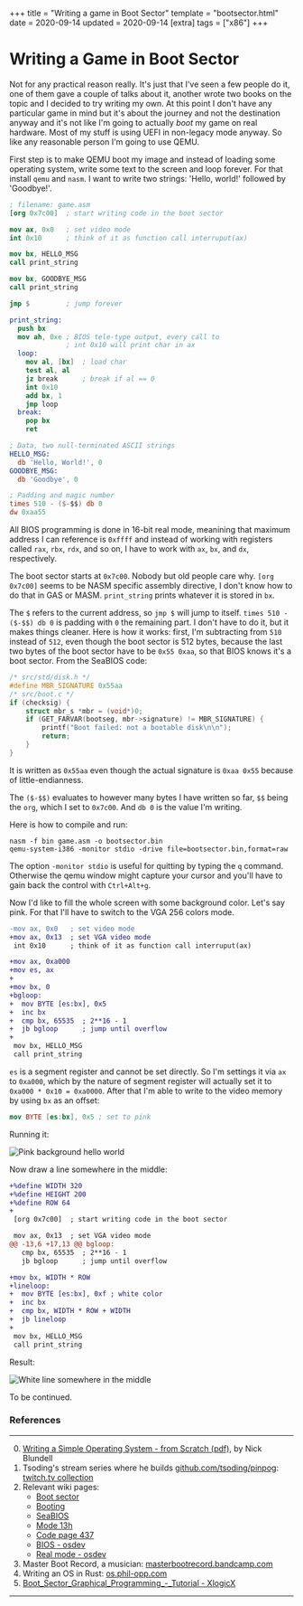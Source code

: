+++
title = "Writing a game in Boot Sector"
template = "bootsector.html"
date = 2020-09-14
updated = 2020-09-14
[extra]
tags = ["x86"]
+++

# Writing a Game in Boot Sector

Not for any practical reason really. It's just that I've seen a few people do
it, one of them gave a couple of talks about it, another wrote two books on the
topic and I decided to try writing my own. At this point I don't have any
particular game in mind but it's about the journey and not the destination
anyway and it's not like I'm going to actually *boot* my game on real hardware.
Most of my stuff is using UEFI in non-legacy mode anyway. So like any reasonable
person I'm going to use QEMU.

First step is to make QEMU boot my image and instead of loading some operating
system, write some text to the screen and loop forever. For that install `qemu`
and `nasm`. I want to write two strings: 'Hello, world!' followed by 'Goodbye!'.

```nasm
; filename: game.asm
[org 0x7c00]  ; start writing code in the boot sector

mov ax, 0x0   ; set video mode
int 0x10      ; think of it as function call interruput(ax)

mov bx, HELLO_MSG
call print_string

mov bx, GOODBYE_MSG
call print_string

jmp $         ; jump forever

print_string:
  push bx
  mov ah, 0xe ; BIOS tele-type output, every call to
              ; int 0x10 will print char in ax
  loop:
    mov al, [bx]  ; load char
    test al, al
    jz break      ; break if al == 0
    int 0x10
    add bx, 1
    jmp loop
  break:
    pop bx
    ret

; Data, two null-terminated ASCII strings
HELLO_MSG:
  db 'Hello, World!', 0
GOODBYE_MSG:
  db 'Goodbye', 0

; Padding and magic number
times 510 - ($-$$) db 0
dw 0xaa55
```

All BIOS programming is done in 16-bit real mode, meanining that
maximum address I can reference is `0xffff` and instead of working with
registers called `rax`, `rbx`, `rdx`, and so on, I have to work with `ax`, `bx`,
and `dx`, respectively.

The boot sector starts at `0x7c00`. Nobody but old people care why. `[org
0x7c00]` seems to be NASM specific assembly directive, I don't know how to do
that in GAS or MASM. `print_string` prints whatever it is stored in `bx`.

The `$` refers to the current address, so `jmp $` will jump to itself. `times
510 - ($-$$) db 0` is padding with `0` the remaining part. I don't have to do
it, but it makes things cleaner. Here is how it works: first, I'm subtracting
from `510` instead of `512`, even though the boot sector is 512 bytes, because
the last two bytes of the boot sector have to be `0x55 0xaa`, so that BIOS knows
it's a boot sector. From the SeaBIOS code:
```c
/* src/std/disk.h */
#define MBR_SIGNATURE 0x55aa
/* src/boot.c */
if (checksig) {
    struct mbr_s *mbr = (void*)0;
    if (GET_FARVAR(bootseg, mbr->signature) != MBR_SIGNATURE) {
        printf("Boot failed: not a bootable disk\n\n");
        return;
    }
}
```
It is written as `0x55aa` even though the actual signature is `0xaa 0x55`
because of little-endianness.

The `($-$$)` evaluates to however many bytes I have written so far, `$$` being
the `org`, which I set to `0x7c00`. And `db 0` is the value I'm writing.

Here is how to compile and run:
```fish
nasm -f bin game.asm -o bootsector.bin
qemu-system-i386 -monitor stdio -drive file=bootsector.bin,format=raw
```
The option `-monitor stdio` is useful for quitting by typing the `q` command. Otherwise the
qemu window might capture your cursor and you'll have to gain back the control
with `Ctrl+Alt+g`.

Now I'd like to fill the whole screen with some background color. Let's say
pink. For that I'll have to switch to the VGA 256 colors mode.

```diff
-mov ax, 0x0   ; set video mode
+mov ax, 0x13  ; set VGA video mode
 int 0x10      ; think of it as function call interruput(ax)

+mov ax, 0xa000
+mov es, ax
+
+mov bx, 0
+bgloop:
+  mov BYTE [es:bx], 0x5
+  inc bx
+  cmp bx, 65535  ; 2**16 - 1
+  jb bgloop      ; jump until overflow
+
 mov bx, HELLO_MSG
 call print_string
```

`es` is a segment register and cannot be set directly. So I'm settings it via
`ax` to `0xa000`, which by the nature of segment register will actually set it
to `0xa000 * 0x10 = 0xa0000`. After that I'm able to write to the video memory
by using `bx` as an offset:
```nasm
mov BYTE [es:bx], 0x5 ; set to pink
```
Running it:

![Pink background hello world](/pink.png)

Now draw a line somewhere in the middle:

```diff
+%define WIDTH 320
+%define HEIGHT 200
+%define ROW 64
+
 [org 0x7c00]  ; start writing code in the boot sector

 mov ax, 0x13  ; set VGA video mode
@@ -13,6 +17,13 @@ bgloop:
   cmp bx, 65535  ; 2**16 - 1
   jb bgloop      ; jump until overflow

+mov bx, WIDTH * ROW
+lineloop:
+  mov BYTE [es:bx], 0xf ; white color
+  inc bx
+  cmp bx, WIDTH * ROW + WIDTH
+  jb lineloop
+
 mov bx, HELLO_MSG
 call print_string
```

Result:

![White line somewhere in the middle](/line.png)

To be continued.

### References
---
0. [Writing a Simple Operating System - from Scratch (pdf)](https://www.cs.bham.ac.uk/~exr/lectures/opsys/10_11/lectures/os-dev.pdf), by Nick Blundell
1. Tsoding's stream series where he builds [github.com/tsoding/pinpog](https://github.com/tsoding/pinpog): [twitch.tv collection](https://www.twitch.tv/videos/441661946?collection=VAcjkyTlqRVXuA&filter=collections&sort=time)
2. Relevant wiki pages:
    * [Boot sector](https://en.wikipedia.org/wiki/Boot_sector)
    * [Booting](https://en.wikipedia.org/wiki/Booting)
    * [SeaBIOS](https://en.wikipedia.org/wiki/SeaBIOS)
    * [Mode 13h](https://en.wikipedia.org/wiki/Mode_13h)
    * [Code page 437](https://en.wikipedia.org/wiki/Code_page_437)
    * [BIOS - osdev](https://wiki.osdev.org/BIOS)
    * [Real mode - osdev](https://wiki.osdev.org/Real_Mode)
3. Master Boot Record, a musician: [masterbootrecord.bandcamp.com](https://masterbootrecord.bandcamp.com/)
4. Writing an OS in Rust: [os.phil-opp.com](https://os.phil-opp.com/)
5. [Boot_Sector_Graphical_Programming_-_Tutorial - XlogicX](https://xlogicx.net/Boot_Sector_Graphical_Programming_-_Tutorial.html)
---
